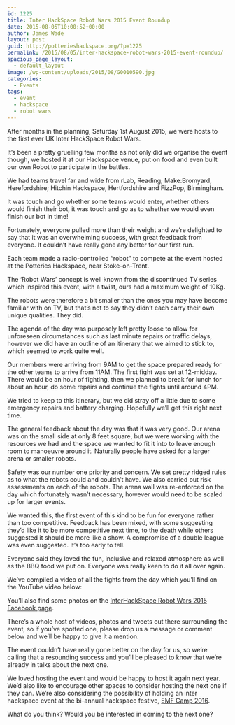 ```yaml
---
id: 1225
title: Inter HackSpace Robot Wars 2015 Event Roundup
date: 2015-08-05T10:00:52+00:00
author: James Wade
layout: post
guid: http://potterieshackspace.org/?p=1225
permalink: /2015/08/05/inter-hackspace-robot-wars-2015-event-roundup/
spacious_page_layout:
  - default_layout
image: /wp-content/uploads/2015/08/G0010590.jpg
categories:
  - Events
tags:
  - event
  - hackspace
  - robot wars
---
```

After months in the planning, Saturday 1st August 2015, we were hosts to the first ever UK Inter HackSpace Robot Wars.

It&#8217;s been a pretty gruelling few months as not only did we organise the event though, we hosted it at our Hackspace venue, put on food and even built our own Robot to participate in the battles.

We had teams travel far and wide from rLab, Reading; Make:Bromyard, Herefordshire; Hitchin Hackspace, Hertfordshire and FizzPop, Birmingham.

It was touch and go whether some teams would enter, whether others would finish their bot, it was touch and go as to whether we would even finish our bot in time!<!--more-->

Fortunately, everyone pulled more than their weight and we&#8217;re delighted to say that it was an overwhelming success, with great feedback from everyone. It couldn&#8217;t have really gone any better for our first run.

Each team made a radio-controlled &#8220;robot&#8221; to compete at the event hosted at the Potteries Hackspace, near Stoke-on-Trent.

The ‘Robot Wars’ concept is well known from the discontinued TV series which inspired this event, with a twist, ours had a maximum weight of 10Kg.

The robots were therefore a bit smaller than the ones you may have become familiar with on TV, but that&#8217;s not to say they didn&#8217;t each carry their own unique qualities. They did.

The agenda of the day was purposely left pretty loose to allow for unforeseen circumstances such as last minute repairs or traffic delays, however we did have an outline of an itinerary that we aimed to stick to, which seemed to work quite well.

Our members were arriving from 9AM to get the space prepared ready for the other teams to arrive from 11AM. The first fight was set at 12-midday. There would be an hour of fighting, then we planned to break for lunch for about an hour, do some repairs and continue the fights until around 4PM.

We tried to keep to this itinerary, but we did stray off a little due to some emergency repairs and battery charging. Hopefully we&#8217;ll get this right next time.

The general feedback about the day was that it was very good. Our arena was on the small side at only 8 feet square, but we were working with the resources we had and the space we wanted to fit it into to leave enough room to manoeuvre around it. Naturally people have asked for a larger arena or smaller robots.

Safety was our number one priority and concern. We set pretty ridged rules as to what the robots could and couldn&#8217;t have. We also carried out risk assessments on each of the robots. The arena wall was re-enforced on the day which fortunately wasn&#8217;t necessary, however would need to be scaled up for larger events.

We wanted this, the first event of this kind to be fun for everyone rather than too competitive. Feedback has been mixed, with some suggesting they&#8217;d like it to be more competitive next time, to the death while others suggested it should be more like a show. A compromise of a double league was even suggested. It&#8217;s too early to tell.

Everyone said they loved the fun, inclusive and relaxed atmosphere as well as the BBQ food we put on. Everyone was really keen to do it all over again.

We&#8217;ve compiled a video of all the fights from the day which you&#8217;ll find on the YouTube video below:

<span class="embed-youtube" style="text-align:center; display: block;"></span>

You&#8217;ll also find some photos on the [InterHackSpace Robot Wars 2015 Facebook page](https://www.facebook.com/media/set/?set=a.964233656932009.1073741832.900130766675632&type=3).

There&#8217;s a whole host of videos, photos and tweets out there surrounding the event, so if you&#8217;ve spotted one, please drop us a message or comment below and we&#8217;ll be happy to give it a mention.

The event couldn&#8217;t have really gone better on the day for us, so we&#8217;re calling that a resounding success and you&#8217;ll be pleased to know that we&#8217;re already in talks about the next one.

We loved hosting the event and would be happy to host it again next year. We&#8217;d also like to encourage other spaces to consider hosting the next one if they can. We&#8217;re also considering the possibility of holding an inter hackspace event at the bi-annual hackspace festive, [EMF Camp 2016](https://twitter.com/emfcamp).

What do you think? Would you be interested in coming to the next one?